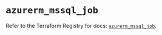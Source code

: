 # `azurerm_mssql_job`

Refer to the Terraform Registry for docs: [`azurerm_mssql_job`](https://registry.terraform.io/providers/hashicorp/azurerm/4.32.0/docs/resources/mssql_job).
